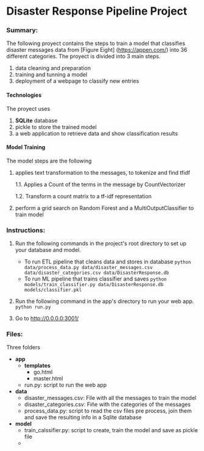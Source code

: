 # Disaster Response Pipeline Project

### Summary:
The following proyect contains the steps to train a model that classifies disaster messages data from [Figure Eight] (https://appen.com/) into 36 different categories. The proyect is divided into 3 main steps. 

1. data cleaning and preparation
2. training and tunning a model
3. deployment of a webpage to classify new entries

#### Technologies
The proyect uses  
1. **SQLite** database 
2. pickle to store the trained model
3. a web application to retrieve data and show classification results

#### Model Training
The model steps are the following
1. applies text transformation to the messages, to tokenize and find tfidf

    1.1. Applies a Count of the terms in the message by CountVectorizer
    
    1.2. Transform a count matrix to a tf-idf representation 
2. perform a grid search on Random Forest and a MultiOutputClassifier to train model

### Instructions:
1. Run the following commands in the project's root directory to set up your database and model.

    - To run ETL pipeline that cleans data and stores in database
        `python data/process_data.py data/disaster_messages.csv data/disaster_categories.csv data/DisasterResponse.db`
    - To run ML pipeline that trains classifier and saves
        `python models/train_classifier.py data/DisasterResponse.db models/classifier.pkl`

2. Run the following command in the app's directory to run your web app.
    `python run.py`

3. Go to http://0.0.0.0:3001/

### Files:
Three folders 
* **app**
    * **templates**
        * go.html
        * master.html
    * run.py:  script to run the web app
* **data**
    * disaster_messages.csv: File with all the messages to train the model
    * disaster_categories.csv: Fiñe with the categories of the messages
    * process_data.py: script to read the csv files pre process, join them and save the resulting info in a Sqlite database
* **model**
    * train_calssifier.py: script to create, train the model and save as pickle file
    *
